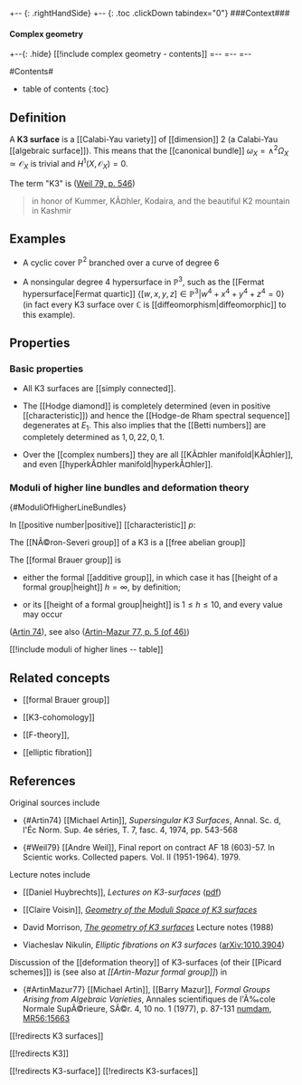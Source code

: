 
+-- {: .rightHandSide}
+-- {: .toc .clickDown tabindex="0"}
###Context###
#### Complex geometry
+--{: .hide}
[[!include complex geometry - contents]]
=--
=--
=--


#Contents#
* table of contents
{:toc}

## Definition

A **K3 surface** is a [[Calabi-Yau variety]] of [[dimension]] $2$ (a Calabi-Yau [[algebraic surface]]). This means that the [[canonical bundle]] $\omega_X=\wedge^2\Omega_X\simeq \mathcal{O}_X$ is trivial and $H^1(X, \mathcal{O}_X)=0$.

The term "K3" is ([Weil 79, p. 546](#Weil79))

> in honor of Kummer, KÃ¤hler, Kodaira, and the beautiful K2 mountain in Kashmir

## Examples

* A cyclic cover $\mathbb{P}^2$ branched over a curve of degree $6$

* A nonsingular degree $4$ hypersurface in $\mathbb{P}^3$, such as the [[Fermat hypersurface|Fermat quartic]] $\{[w,x,y,z] \in \mathbb{P}^3 | w^4 + x^4 + y^4 + z^4 = 0\}$ (in fact every K3 surface over $\mathbb{C}$ is [[diffeomorphism|diffeomorphic]] to this example).


## Properties

### Basic properties

* All K3 surfaces are [[simply connected]]. 

* The [[Hodge diamond]] is completely determined (even in positive [[characteristic]]) and hence the  [[Hodge-de Rham spectral sequence]] degenerates at $E_1$. This also implies that the [[Betti numbers]] are completely determined as $1, 0, 22, 0, 1$. 

* Over the [[complex numbers]] they are all [[KÃ¤hler manifold|KÃ¤hler]], and even [[hyperkÃ¤hler manifold|hyperkÃ¤hler]].

### Moduli of higher line bundles and deformation theory
 {#ModuliOfHigherLineBundles}

In [[positive number|positive]] [[characteristic]] $p$:

The [[NÃ©ron-Severi group]] of a K3 is a [[free abelian group]]

The [[formal Brauer group]] is

* either the formal [[additive group]], in which case it has [[height of a formal group|height]] $h = \infty$, by definition;

* or its [[height of a formal group|height]] is $1 \leq h \leq 10$, and every value may occur

([Artin 74](#Artin74)), see also ([Artin-Mazur 77, p. 5 (of 46)](#ArtinMazur77))

[[!include moduli of higher lines -- table]]

## Related concepts

* [[formal Brauer group]]

* [[K3-cohomology]]

* [[F-theory]],

* [[elliptic fibration]]

## References

Original sources include



* {#Artin74} [[Michael Artin]], _Supersingular K3 Surfaces_, Annal. Sc. d, l'&Eacute;c Norm. Sup.  4e  s&eacute;ries, T. 7, fasc.  4, 1974, pp. 543-568

* {#Weil79} [[Andre Weil]], Final report on contract AF 18 (603)-57. In Scientic works. Collected papers. Vol. II (1951-1964). 1979.

Lecture notes include

* [[Daniel Huybrechts]], _Lectures on K3-surfaces_ ([pdf](http://www.math.uni-bonn.de/people/huybrech/K3Global.pdf))

* [[Claire Voisin]], _<a href="http://www.ams.org/mathscinet-getitem?mr=2487743">Geometry of the Moduli Space of K3 surfaces</a>_ 

* David Morrison, _[The geometry of K3 surfaces](http://www.cgtp.duke.edu/ITP99/morrison/cortona.pdf)_ Lecture notes (1988)

* Viacheslav Nikulin, _Elliptic fibrations on K3 surfaces_ ([arXiv:1010.3904](http://arxiv.org/abs/1010.3904))




Discussion of the [[deformation theory]] of K3-surfaces (of their [[Picard schemes]]) is (see also at _[[Artin-Mazur formal group]]_) in 

* {#ArtinMazur77} [[Michael Artin]], [[Barry Mazur]], _Formal Groups Arising from Algebraic Varieties_, Annales scientifiques de l'Ã‰cole Normale SupÃ©rieure, SÃ©r. 4, 10 no. 1 (1977), p. 87-131  [numdam](http://www.numdam.org/item?id=ASENS_1977_4_10_1_87_0), [MR56:15663](http://www.ams.org/mathscinet-getitem?mr=56:15663)
 
[[!redirects K3 surfaces]]

[[!redirects K3]]

[[!redirects K3-surface]]
[[!redirects K3-surfaces]]

